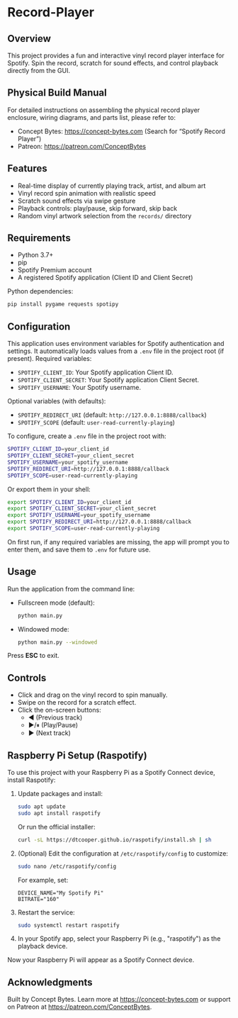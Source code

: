 # Record-Player

## Overview

This project provides a fun and interactive vinyl record player interface for Spotify. Spin the record, scratch for sound effects, and control playback directly from the GUI.

## Physical Build Manual

For detailed instructions on assembling the physical record player enclosure, wiring diagrams, and parts list, please refer to:

- Concept Bytes: https://concept-bytes.com (Search for “Spotify Record Player”)
- Patreon: https://patreon.com/ConceptBytes

## Features

- Real-time display of currently playing track, artist, and album art
- Vinyl record spin animation with realistic speed
- Scratch sound effects via swipe gesture
- Playback controls: play/pause, skip forward, skip back
- Random vinyl artwork selection from the `records/` directory

## Requirements

- Python 3.7+
- pip
- Spotify Premium account
- A registered Spotify application (Client ID and Client Secret)

Python dependencies:

```bash
pip install pygame requests spotipy
```

## Configuration

This application uses environment variables for Spotify authentication and settings.
It automatically loads values from a `.env` file in the project root (if present).
Required variables:

- `SPOTIFY_CLIENT_ID`: Your Spotify application Client ID.
- `SPOTIFY_CLIENT_SECRET`: Your Spotify application Client Secret.
- `SPOTIFY_USERNAME`: Your Spotify username.

Optional variables (with defaults):

- `SPOTIFY_REDIRECT_URI` (default: `http://127.0.0.1:8888/callback`)
- `SPOTIFY_SCOPE` (default: `user-read-currently-playing`)

To configure, create a `.env` file in the project root with:

```bash
SPOTIFY_CLIENT_ID=your_client_id
SPOTIFY_CLIENT_SECRET=your_client_secret
SPOTIFY_USERNAME=your_spotify_username
SPOTIFY_REDIRECT_URI=http://127.0.0.1:8888/callback
SPOTIFY_SCOPE=user-read-currently-playing
```

Or export them in your shell:

```bash
export SPOTIFY_CLIENT_ID=your_client_id
export SPOTIFY_CLIENT_SECRET=your_client_secret
export SPOTIFY_USERNAME=your_spotify_username
export SPOTIFY_REDIRECT_URI=http://127.0.0.1:8888/callback
export SPOTIFY_SCOPE=user-read-currently-playing
```

On first run, if any required variables are missing, the app will prompt you to enter them,
and save them to `.env` for future use.

## Usage

Run the application from the command line:

- Fullscreen mode (default):

  ```bash
  python main.py
  ```

- Windowed mode:

  ```bash
  python main.py --windowed
  ```

Press **ESC** to exit.

## Controls

- Click and drag on the vinyl record to spin manually.
- Swipe on the record for a scratch effect.
- Click the on-screen buttons:
  - ◄ (Previous track)
  - ▶/⏸ (Play/Pause)
  - ► (Next track)

## Raspberry Pi Setup (Raspotify)

To use this project with your Raspberry Pi as a Spotify Connect device, install Raspotify:

1. Update packages and install:

   ```bash
   sudo apt update
   sudo apt install raspotify
   ```

   Or run the official installer:

   ```bash
   curl -sL https://dtcooper.github.io/raspotify/install.sh | sh
   ```

2. (Optional) Edit the configuration at `/etc/raspotify/config` to customize:

   ```bash
   sudo nano /etc/raspotify/config
   ```
   For example, set:
   ```
   DEVICE_NAME="My Spotify Pi"
   BITRATE="160"
   ```

3. Restart the service:

   ```bash
   sudo systemctl restart raspotify
   ```

4. In your Spotify app, select your Raspberry Pi (e.g., "raspotify") as the playback device.

Now your Raspberry Pi will appear as a Spotify Connect device.

## Acknowledgments

Built by Concept Bytes. Learn more at https://concept-bytes.com or support on Patreon at https://patreon.com/ConceptBytes.
